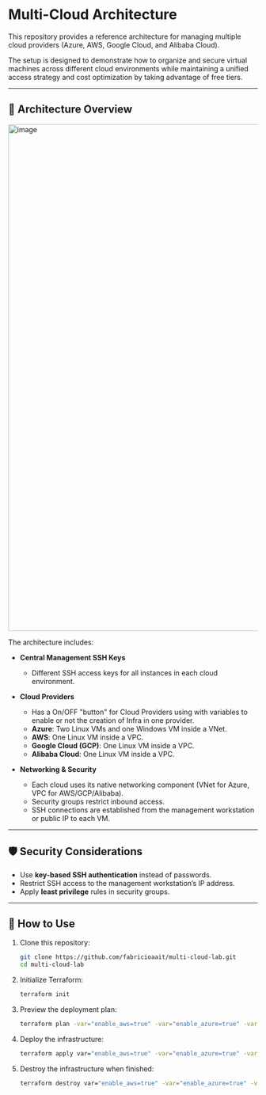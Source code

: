 # Multi-Cloud Architecture

This repository provides a reference architecture for managing multiple cloud providers (Azure, AWS, Google Cloud, and Alibaba Cloud).  

The setup is designed to demonstrate how to organize and secure virtual machines across different cloud environments while maintaining a unified access strategy and cost optimization by taking advantage of free tiers.

---

## 📐 Architecture Overview

<img width="1024" height="1024" alt="image" src="https://github.com/user-attachments/assets/a0311149-ddfc-4cdb-9fcb-c11e0fe0b413" />

The architecture includes:

- **Central Management SSH Keys**  
  - Different SSH access keys for all instances in each cloud environment.  

- **Cloud Providers**
  - Has a On/OFF "button" for Cloud Providers using with variables to enable or not the creation of Infra in one provider. 
  - **Azure**: Two Linux VMs and one Windows VM inside a VNet.  
  - **AWS**: One Linux VM inside a VPC.  
  - **Google Cloud (GCP)**: One Linux VM inside a VPC.  
  - **Alibaba Cloud**: One Linux VM inside a VPC.  

- **Networking & Security**  
  - Each cloud uses its native networking component (VNet for Azure, VPC for AWS/GCP/Alibaba).  
  - Security groups restrict inbound access.  
  - SSH connections are established from the management workstation or public IP to each VM.  

---

## 🛡️ Security Considerations

- Use **key-based SSH authentication** instead of passwords.  
- Restrict SSH access to the management workstation’s IP address.  
- Apply **least privilege** rules in security groups.  

---

## 🚀 How to Use

1. Clone this repository:  
   ```bash
   git clone https://github.com/fabricioaait/multi-cloud-lab.git
   cd multi-cloud-lab
   ````

2. Initialize Terraform:

   ```bash
   terraform init 
   ```

3. Preview the deployment plan:

   ```bash
   terraform plan -var="enable_aws=true" -var="enable_azure=true" -var="enable_gcp=true" -var="enable_alibaba=true"
   ```

4. Deploy the infrastructure:

   ```bash
   terraform apply var="enable_aws=true" -var="enable_azure=true" -var="enable_gcp=true" -var="enable_alibaba=true"
   ```

5. Destroy the infrastructure when finished:

   ```bash
   terraform destroy var="enable_aws=true" -var="enable_azure=true" -var="enable_gcp=true" -var="enable_alibaba=true"
   ```


